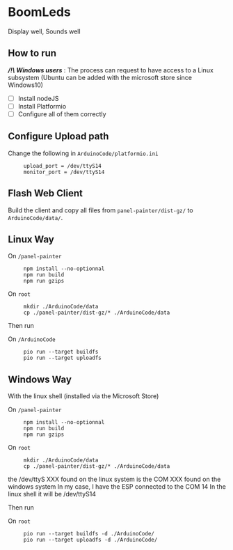 

 # BoomLeds

 Display well, Sounds well

 ## How to run

***/!\\ Windows users*** : The process can request to have access to a Linux subsystem (Ubuntu can be added with the microsoft store since Windows10)

 - [ ] Install nodeJS
 - [ ] Install Platformio
 - [ ] Configure all of them correctly

 ## Configure Upload path

 Change the following in `ArduinoCode/platformio.ini`

         upload_port = /dev/ttyS14
         monitor_port = /dev/ttyS14

 ## Flash Web Client

 Build the client and copy all files from `panel-painter/dist-gz/` to `ArduinoCode/data/`.

## Linux Way

 On `/panel-painter`

         npm install --no-optionnal
         npm run build
         npm run gzips

 On `root`

         mkdir ./ArduinoCode/data
         cp ./panel-painter/dist-gz/* ./ArduinoCode/data

 Then run

 On `/ArduinoCode`

         pio run --target buildfs
         pio run --target uploadfs

## Windows Way

With the linux shell (installed via the Microsoft Store)

 On `/panel-painter`

         npm install --no-optionnal
         npm run build
         npm run gzips

 On `root`

         mkdir ./ArduinoCode/data
         cp ./panel-painter/dist-gz/* ./ArduinoCode/data

the /dev/ttyS XXX found on the linux system is the COM XXX found on the windows system
In my case, I have the ESP connected to the COM 14
In the linux shell it will be /dev/ttyS14

 Then run

 On `root`

         pio run --target buildfs -d ./ArduinoCode/
         pio run --target uploadfs -d ./ArduinoCode/
